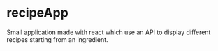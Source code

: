 # recipeApp
Small application made with react which use an API to display different recipes starting from an ingredient.
